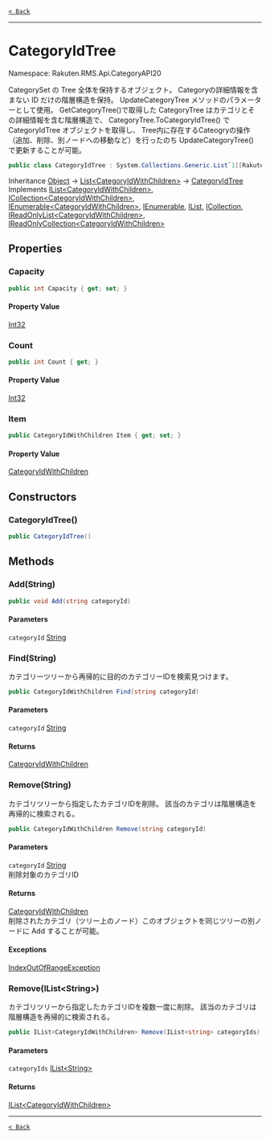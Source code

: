 [`< Back`](./)

---

# CategoryIdTree

Namespace: Rakuten.RMS.Api.CategoryAPI20

CategorySet の Tree 全体を保持するオブジェクト。
 Categoryの詳細情報を含まない ID だけの階層構造を保持。
 UpdateCategoryTree メソッドのパラメーターとして使用。
 GetCategoryTree()で取得した CategoryTree はカテゴリとその詳細情報を含む階層構造で、
 CategoryTree.ToCategoryIdTree() で CategoryIdTree オブジェクトを取得し、
 Tree内に存在するCateogryの操作（追加、削除、別ノードへの移動など）を行ったのち
 UpdateCategoryTree() で更新することが可能。

```csharp
public class CategoryIdTree : System.Collections.Generic.List`1[[Rakuten.RMS.Api.CategoryAPI20.CategoryIdWithChildren, Rakuten.RMS.Api, Version=2.0.0.0, Culture=neutral, PublicKeyToken=null]], System.Collections.Generic.IList`1[[Rakuten.RMS.Api.CategoryAPI20.CategoryIdWithChildren, Rakuten.RMS.Api, Version=2.0.0.0, Culture=neutral, PublicKeyToken=null]], System.Collections.Generic.ICollection`1[[Rakuten.RMS.Api.CategoryAPI20.CategoryIdWithChildren, Rakuten.RMS.Api, Version=2.0.0.0, Culture=neutral, PublicKeyToken=null]], System.Collections.Generic.IEnumerable`1[[Rakuten.RMS.Api.CategoryAPI20.CategoryIdWithChildren, Rakuten.RMS.Api, Version=2.0.0.0, Culture=neutral, PublicKeyToken=null]], System.Collections.IEnumerable, System.Collections.IList, System.Collections.ICollection, System.Collections.Generic.IReadOnlyList`1[[Rakuten.RMS.Api.CategoryAPI20.CategoryIdWithChildren, Rakuten.RMS.Api, Version=2.0.0.0, Culture=neutral, PublicKeyToken=null]], System.Collections.Generic.IReadOnlyCollection`1[[Rakuten.RMS.Api.CategoryAPI20.CategoryIdWithChildren, Rakuten.RMS.Api, Version=2.0.0.0, Culture=neutral, PublicKeyToken=null]]
```

Inheritance [Object](https://docs.microsoft.com/en-us/dotnet/api/system.object) → [List&lt;CategoryIdWithChildren&gt;](https://docs.microsoft.com/en-us/dotnet/api/system.collections.generic.list-1) → [CategoryIdTree](./rakuten.rms.api.categoryapi20.categoryidtree)<br>
Implements [IList&lt;CategoryIdWithChildren&gt;](https://docs.microsoft.com/en-us/dotnet/api/system.collections.generic.ilist-1), [ICollection&lt;CategoryIdWithChildren&gt;](https://docs.microsoft.com/en-us/dotnet/api/system.collections.generic.icollection-1), [IEnumerable&lt;CategoryIdWithChildren&gt;](https://docs.microsoft.com/en-us/dotnet/api/system.collections.generic.ienumerable-1), [IEnumerable](https://docs.microsoft.com/en-us/dotnet/api/system.collections.ienumerable), [IList](https://docs.microsoft.com/en-us/dotnet/api/system.collections.ilist), [ICollection](https://docs.microsoft.com/en-us/dotnet/api/system.collections.icollection), [IReadOnlyList&lt;CategoryIdWithChildren&gt;](https://docs.microsoft.com/en-us/dotnet/api/system.collections.generic.ireadonlylist-1), [IReadOnlyCollection&lt;CategoryIdWithChildren&gt;](https://docs.microsoft.com/en-us/dotnet/api/system.collections.generic.ireadonlycollection-1)

## Properties

### **Capacity**

```csharp
public int Capacity { get; set; }
```

#### Property Value

[Int32](https://docs.microsoft.com/en-us/dotnet/api/system.int32)<br>

### **Count**

```csharp
public int Count { get; }
```

#### Property Value

[Int32](https://docs.microsoft.com/en-us/dotnet/api/system.int32)<br>

### **Item**

```csharp
public CategoryIdWithChildren Item { get; set; }
```

#### Property Value

[CategoryIdWithChildren](./rakuten.rms.api.categoryapi20.categoryidwithchildren)<br>

## Constructors

### **CategoryIdTree()**

```csharp
public CategoryIdTree()
```

## Methods

### **Add(String)**

```csharp
public void Add(string categoryId)
```

#### Parameters

`categoryId` [String](https://docs.microsoft.com/en-us/dotnet/api/system.string)<br>

### **Find(String)**

カテゴリーツリーから再帰的に目的のカテゴリーIDを検索見つけます。

```csharp
public CategoryIdWithChildren Find(string categoryId)
```

#### Parameters

`categoryId` [String](https://docs.microsoft.com/en-us/dotnet/api/system.string)<br>

#### Returns

[CategoryIdWithChildren](./rakuten.rms.api.categoryapi20.categoryidwithchildren)<br>

### **Remove(String)**

カテゴリツリーから指定したカテゴリIDを削除。
 該当のカテゴリは階層構造を再帰的に検索される。

```csharp
public CategoryIdWithChildren Remove(string categoryId)
```

#### Parameters

`categoryId` [String](https://docs.microsoft.com/en-us/dotnet/api/system.string)<br>
削除対象のカテゴリID

#### Returns

[CategoryIdWithChildren](./rakuten.rms.api.categoryapi20.categoryidwithchildren)<br>
削除されたカテゴリ（ツリー上のノード）このオブジェクトを同じツリーの別ノードに Add することが可能。

#### Exceptions

[IndexOutOfRangeException](https://docs.microsoft.com/en-us/dotnet/api/system.indexoutofrangeexception)<br>

### **Remove(IList&lt;String&gt;)**

カテゴリツリーから指定したカテゴリIDを複数一度に削除。
 該当のカテゴリは階層構造を再帰的に検索される。

```csharp
public IList<CategoryIdWithChildren> Remove(IList<string> categoryIds)
```

#### Parameters

`categoryIds` [IList&lt;String&gt;](https://docs.microsoft.com/en-us/dotnet/api/system.collections.generic.ilist-1)<br>

#### Returns

[IList&lt;CategoryIdWithChildren&gt;](https://docs.microsoft.com/en-us/dotnet/api/system.collections.generic.ilist-1)<br>

---

[`< Back`](./)
